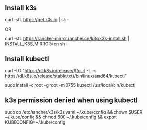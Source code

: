 
## Install k3s

curl -sfL https://get.k3s.io | sh -

OR

curl -sfL https://rancher-mirror.rancher.cn/k3s/k3s-install.sh | INSTALL_K3S_MIRROR=cn sh -

## Install kubectl

curl -LO "https://dl.k8s.io/release/$(curl -L -s https://dl.k8s.io/release/stable.txt)/bin/linux/amd64/kubectl"

sudo install -o root -g root -m 0755 kubectl /usr/local/bin/kubectl

## k3s permission denied when using kubectl

sudo cp /etc/rancher/k3s/k3s.yaml ~/.kube/config && chown $USER ~/.kube/config && chmod 600 ~/.kube/config && export KUBECONFIG=~/.kube/config

